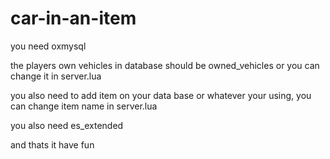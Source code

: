 # car-in-an-item

you need oxmysql

the players own vehicles in database should be owned_vehicles or you can change it in server.lua

you also need to add item on your data base or whatever your using, you can change item name in server.lua

you also need es_extended

and thats it have fun
